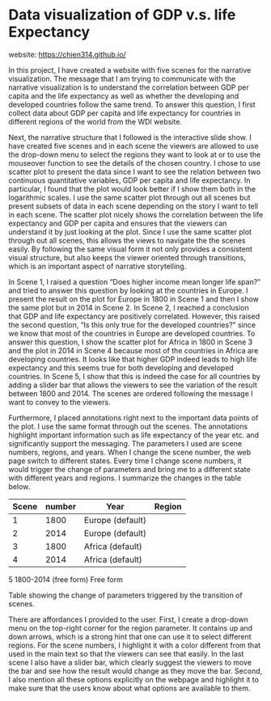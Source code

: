 # Data visualization of GDP v.s. life Expectancy
website: https://chien314.github.io/

In this project, I have created a website with five scenes for the narrative visualization. The message that I am trying to communicate with the narrative visualization is to understand the correlation between GDP per capita and the life expectancy as well as whether the developing and developed countries follow the same trend. To answer this question, I first collect data about GDP per capita and life expectancy for countries in different regions of the world from the WDI website. 

Next, the narrative structure that I followed is the interactive slide show. I have created five scenes and in each scene the viewers are allowed to use the drop-down menu to select the regions they want to look at or to use the mouseover function to see the details of the chosen country. 
I chose to use scatter plot to present the data since I want to see the relation between two continuous quantitative variables, GDP per capita and life expectancy. In particular, I found that the plot would look better if I show them both in the logarithmic scales. I use the same scatter plot through out all scenes but present subsets of data in each scene depending on the story I want to tell in each scene. The scatter plot nicely shows the correlation between the life expectancy and GDP per capita and ensures that the viewers can understand it by just looking at the plot. Since I use the same scatter plot through out all scenes, this allows the views to navigate the the scenes easily. By following the same visual form it not only provides a consistent visual structure, but also keeps the viewer oriented through transitions, which is an important aspect of narrative storytelling.

In Scene 1, I raised a question “Does higher income mean longer life span?” and tried to answer this question by looking at the countries in Europe. I present the result on the plot for Europe in 1800 in Scene 1 and then I show the same plot but in 2014 in Scene 2. In Scene 2, I reached a conclusion that GDP and life expectancy are positively correlated. However, this raised the second question, “Is this only true for the developed countries?” since we know that most of the countries in Europe are developed countries. To answer this question, I show the scatter plot for Africa in 1800 in Scene 3 and the plot in 2014 in Scene 4 because most of the countries in Africa are developing countries. It looks like that higher GDP indeed leads to high life expectancy and this seems true for both developing and developed countries. In Scene 5, I show that this is indeed the case for all countries by adding a slider bar that allows the viewers to see the variation of the result between 1800 and 2014. The scenes are ordered following the message I want to convey to the viewers. 

Furthermore, I placed annotations right next to the important data points of the plot. I use the same format through out the scenes. The annotations highlight important information such as life expectancy of the year etc. and significantly support the messaging. The parameters I used are scene numbers, regions, and years. When I change the scene number, the web page switch to different states. Every time I change scene numbers, it would trigger the change of parameters and bring me to a different state with different years and regions. I summarize the changes in the table below.

|Scene| number|	Year|	Region|
|-----|-------|-----|-------|
|1	|1800	|Europe (default)|
|2	|2014	|Europe (default)|
|3	|1800	|Africa (default)|
|4	|2014	|Africa (default)|
5	1800-2014 (free form)	Free form 

Table showing the change of parameters triggered by the transition of scenes.

There are affordances I provided to the user. First, I create a drop-down menu on the top-right corner for the region parameter. It contains up and down arrows, which is a strong hint that one can use it to select different regions. For the scene numbers, I highlight it with a color different from that used in the main text so that the viewers can see that easily. In the last scene I also have a slider bar, which clearly suggest the viewers to move the bar and see how the result would change as they move the bar. Second, I also mention all these options explicitly on the webpage and highlight it to make sure that the users know about what options are available to them. 


